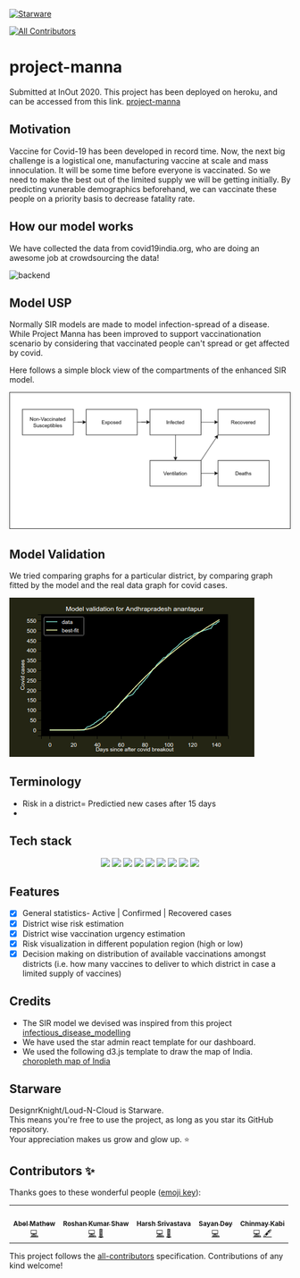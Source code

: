 [![Starware](https://img.shields.io/badge/Starware-⭐-black?labelColor=f9b00d)](https://github.com/zepfietje/starware)
<!-- ALL-CONTRIBUTORS-BADGE:START - Do not remove or modify this section -->
[![All Contributors](https://img.shields.io/badge/all_contributors-5-orange.svg?style=flat-square)](#contributors-)
<!-- ALL-CONTRIBUTORS-BADGE:END -->

# project-manna
Submitted at InOut 2020. This project has been deployed on heroku, and can be accessed from this link. [project-manna](https://project-manna.herokuapp.com/)

## Motivation
Vaccine for Covid-19 has been developed in record time. Now, the next big challenge is a logistical one, manufacturing vaccine at scale and mass innoculation. It will be some time before everyone is vaccinated. So we need to make the best out of the limited supply we will be getting initially. By predicting vunerable demographics beforehand, we can vaccinate these people on a priority basis to decrease fatality rate.

## How our model works
We have collected the data from covid19india.org, who are doing an awesome job at crowdsourcing the data!

![backend](https://cdn.discordapp.com/attachments/772028017047764996/790485882834518056/Inout.png)

## Model USP
Normally SIR models are made to model infection-spread of a disease. While Project Manna has been improved to support vaccinationation scenario by considering that vaccinated people can't spread or get affected by covid.

Here follows a simple block view of the compartments of the enhanced SIR model.

![Model](images/model.png)

## Model Validation
We tried comparing graphs for a particular district, by comparing graph fitted by the model and the real data graph for covid cases.

![Case Comparison Graph](images/Screenshot1.png)

## Terminology
* Risk in a district= Predictied new cases after 15 days
*

## Tech stack
<p align = "center">
  <img src="https://img.shields.io/badge/Python%20-%23FF9900.svg?&style=for-the-badge&logo=python&logoColor=white"/> 
  <img src="https://img.shields.io/badge/html5%20-%23E34F26.svg?&style=for-the-badge&logo=html5&logoColor=white"/>
  <img src="https://img.shields.io/badge/css3%20-%231572B6.svg?&style=for-the-badge&logo=css3&logoColor=white"/>
  <img src="https://img.shields.io/badge/python%20-%2314354C.svg?&style=for-the-badge&logo=python&logoColor=white"/>
  <img src="https://img.shields.io/badge/javascript%20-%23323330.svg?&style=for-the-badge&logo=javascript&logoColor=%23F7DF1E"/>
  <img src="https://img.shields.io/badge/react%20-%2320232a.svg?&style=for-the-badge&logo=react&logoColor=%2361DAFB"/>
  <img src="https://img.shields.io/badge/flask%20-%23092E20.svg?&style=for-the-badge&logo=flask&logoColor=white"/>
  <img src="https://img.shields.io/badge/heroku%20-%23430098.svg?&style=for-the-badge&logo=heroku&logoColor=white"/>
  <img src="https://img.shields.io/badge/d3.js%20-%23323330.svg?&style=for-the-badge&logo=d3.js&logoColor=%23F7DF1E"/>  
</p>

## Features
- [x] General statistics- Active | Confirmed | Recovered cases
- [x] District wise risk estimation
- [x] District wise vaccination urgency estimation
- [x] Risk visualization in different population region (high or low)
- [x] Decision making on distribution of available vaccinations amongst districts (i.e. how many vaccines to deliver to which district in case a limited supply of vaccines)

## Credits
* The SIR model we devised was inspired from this project [infectious_disease_modelling](https://github.com/henrifroese/infectious_disease_modelling)
* We have used the star admin react template for our dashboard.
* We used the following d3.js template to draw the map of India. [choropleth map of India](https://bl.ocks.org/anilnairxyz/11190f144a89b54c6698699f3a83b315)

## Starware

DesignrKnight/Loud-N-Cloud is Starware.  
This means you're free to use the project, as long as you star its GitHub repository.  
Your appreciation makes us grow and glow up. ⭐

## Contributors ✨

Thanks goes to these wonderful people ([emoji key](https://allcontributors.org/docs/en/emoji-key)):

<!-- ALL-CONTRIBUTORS-LIST:START - Do not remove or modify this section -->
<!-- prettier-ignore-start -->
<!-- markdownlint-disable -->
<table>
  <tr>
    <td align="center"><a href="https://github.com/DesignrKnight"><img src="https://avatars0.githubusercontent.com/u/27865704?v=4" width="100px;" alt=""/><br /><sub><b>Abel Mathew</b></sub></a><br /><a href="https://github.com/DesignrKnight/Loud-N-Cloud/commits?author=DesignrKnight" title="Code">💻</a></td>
    <td align="center"><a href="https://github.com/roshankshaw"><img src="https://avatars0.githubusercontent.com/u/31109201?v=4" width="100px;" alt=""/><br /><sub><b>Roshan Kumar Shaw</b></sub></a><br /><a href="https://github.com/DesignrKnight/Loud-N-Cloud/commits?author=roshankshaw" title="Code">💻</a> <a href="#design-roshankshaw" title="Design">🎨</a></td>
    <td align="center"><a href="http://harshsri2208.github.io"><img src="https://avatars2.githubusercontent.com/u/37096649?v=4" width="100px;" alt=""/><br /><sub><b>Harsh Srivastava</b></sub></a><br /><a href="https://github.com/DesignrKnight/Loud-N-Cloud/commits?author=harshsri2208" title="Code">💻</a> <a href="#design-harshsri2208" title="Design">🎨</a></td>
    <td align="center"><a href="https://sayan1999.github.io/"><img src="https://avatars0.githubusercontent.com/u/42580224?v=4" width="100px;" alt=""/><br /><sub><b>Sayan Dey</b></sub></a><br /><a href="https://github.com/DesignrKnight/Loud-N-Cloud/commits?author=sayan1999" title="Code">💻</a></td>
    <td align="center"><a href="https://github.com/Chinmay-KB"><img src="https://avatars0.githubusercontent.com/u/13520364?v=4" width="100px;" alt=""/><br /><sub><b>Chinmay Kabi</b></sub></a><br /><a href="https://github.com/DesignrKnight/Loud-N-Cloud/commits?author=Chinmay-KB" title="Code">💻</a> <a href="#content-Chinmay-KB" title="Content">🖋</a></td>
  </tr>
</table>

<!-- markdownlint-enable -->
<!-- prettier-ignore-end -->
<!-- ALL-CONTRIBUTORS-LIST:END -->

This project follows the [all-contributors](https://github.com/all-contributors/all-contributors) specification. Contributions of any kind welcome!
